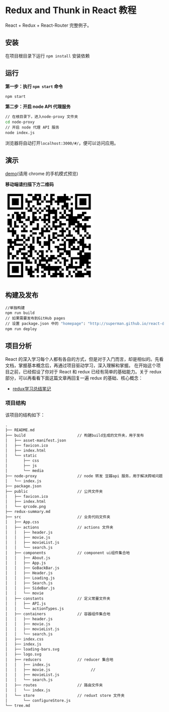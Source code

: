 # Redux and Thunk in React 教程
React + Redux + React-Router 完整例子。
## 安装
在项目根目录下运行 `npm install` 安装依赖

## 运行
**第一步：执行 `npm start` 命令**

```bash
npm start
```
**第二步：开启 node API 代理服务**

```bash
// 在根目录下，进入node-proxy 文件夹
cd node-proxy
// 开启 node 代理 API 服务
node index.js 
```
浏览器将自动打开`localhost:3000/#/`，便可以访问应用。

## 演示
[demo](http://chenhuichao.com/react-douban/)(请用 chrome 的手机模式预览)

**移动端请扫描下方二维码**

![](./public/qrcode.png)

## 构建及发布
```bash
//单独构建
npm run build
// 如果需要发布到GitHub pages
// 设置 package.json 中的 "homepage": "http://superman.github.io/react-douban", 将其替换成你自己的 repository 地址即可
npm run deploy
```

## 项目分析
React 的深入学习每个人都有各自的方式，但是对于入门而言，却是相似的。先看文档，掌握基本概念后，再通过项目驱动学习，深入理解和掌握。
在开始这个项目之前，已经假设了你对于 React 和 redux 已经有简单的基础能力。关于 redux 部分，可以再看看下面这篇文章再回复一遍 redux 的基础、核心概念：
* [redux学习总结笔记](./redux-summary.md) 

### 项目结构
该项目的结构如下：
```
.
├── README.md
├── build                       // 构建build生成的文件夹，用于发布
│   ├── asset-manifest.json
│   ├── favicon.ico
│   ├── index.html
│   └── static
│       ├── css
│       ├── js
│       └── media
├── node-proxy                  // node 转发 豆瓣api 服务，用于解决跨域问题
│   └── index.js
├── package.json
├── public                      // 公共文件夹
│   ├── favicon.ico
│   ├── index.html
│   └── qrcode.png
├── redux-summary.md
├── src                         // 业务代码文件夹
│   ├── App.css
│   ├── actions                 // actions 文件夹
│   │   ├── header.js
│   │   ├── movie.js
│   │   ├── movieList.js
│   │   └── search.js
│   ├── components              // component ui组件集合地
│   │   ├── About.js
│   │   ├── App.js
│   │   ├── GoBackBar.js
│   │   ├── Header.js
│   │   ├── Loading.js
│   │   ├── Search.js
│   │   ├── SideBar.js
│   │   └── movie
│   ├── constants               // 定义常量文件夹
│   │   ├── API.js
│   │   └── actionTypes.js
│   ├── containers              // 容器组件集合地
│   │   ├── header.js
│   │   ├── movie.js
│   │   ├── movieList.js
│   │   └── search.js
│   ├── index.css
│   ├── index.js
│   ├── loading-bars.svg
│   ├── logo.svg
│   ├── reducers                // reducer 集合地
│   │   ├── index.js
│   │   ├── movie.js                  //
│   │   ├── movieList.js
│   │   └── search.js
│   ├── routes                  // 路由文件夹
│   │   └── index.js
│   └── store                   // reduxt store 文件夹
│       └── configureStore.js
└── tree.md
```

